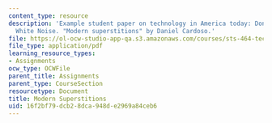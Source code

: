 ```yaml
---
content_type: resource
description: 'Example student paper on technology in America today: Don DeLillo''s
  White Noise. "Modern superstitions" by Daniel Cardoso.'
file: https://ol-ocw-studio-app-qa.s3.amazonaws.com/courses/sts-464-technology-and-the-literary-imagination-spring-2008/16f2bf79dcb28dca948de2969a84ceb6_dcardoso_wk2.pdf
file_type: application/pdf
learning_resource_types:
- Assignments
ocw_type: OCWFile
parent_title: Assignments
parent_type: CourseSection
resourcetype: Document
title: Modern Superstitions
uid: 16f2bf79-dcb2-8dca-948d-e2969a84ceb6
---
```


